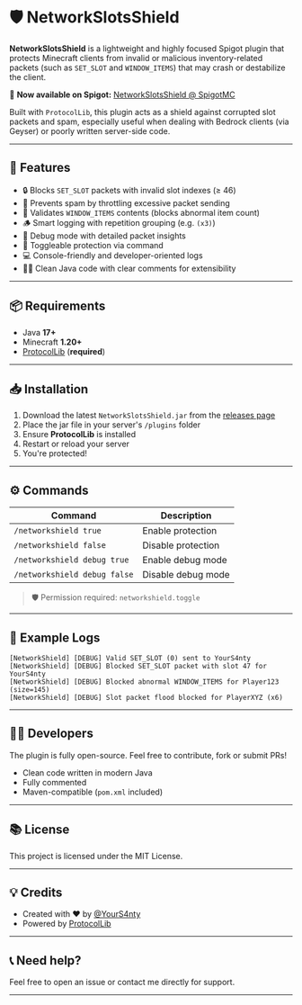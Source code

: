 # 🛡️ NetworkSlotsShield

**NetworkSlotsShield** is a lightweight and highly focused Spigot plugin that protects Minecraft clients from invalid or malicious inventory-related packets (such as `SET_SLOT` and `WINDOW_ITEMS`) that may crash or destabilize the client.

🔗 **Now available on Spigot:** [NetworkSlotsShield @ SpigotMC](https://www.spigotmc.org/resources/networkslotsshield.126797/)

Built with `ProtocolLib`, this plugin acts as a shield against corrupted slot packets and spam, especially useful when dealing with Bedrock clients (via Geyser) or poorly written server-side code.

---

## 🚀 Features

- 🔒 Blocks `SET_SLOT` packets with invalid slot indexes (≥ 46)
- 🧹 Prevents spam by throttling excessive packet sending
- 🧬 Validates `WINDOW_ITEMS` contents (blocks abnormal item count)
- 🪵 Smart logging with repetition grouping (e.g. `(x3)`)
- 🧪 Debug mode with detailed packet insights
- 💬 Toggleable protection via command
- 💻 Console-friendly and developer-oriented logs
- 👨‍💻 Clean Java code with clear comments for extensibility

---

## 📦 Requirements

- Java **17+**
- Minecraft **1.20+**
- [ProtocolLib](https://www.spigotmc.org/resources/protocollib.1997/) (**required**)

---

## 📥 Installation

1. Download the latest `NetworkSlotsShield.jar` from the [releases page](https://github.com/YourUsername/NetworkSlotsShield/releases)
2. Place the jar file in your server's `/plugins` folder
3. Ensure **ProtocolLib** is installed
4. Restart or reload your server
5. You're protected!

---

## ⚙️ Commands

| Command | Description |
|--------|-------------|
| `/networkshield true` | Enable protection |
| `/networkshield false` | Disable protection |
| `/networkshield debug true` | Enable debug mode |
| `/networkshield debug false` | Disable debug mode |

> 🛡️ Permission required: `networkshield.toggle`

---

## 📄 Example Logs

```text
[NetworkShield] [DEBUG] Valid SET_SLOT (0) sent to YourS4nty
[NetworkShield] [DEBUG] Blocked SET_SLOT packet with slot 47 for YourS4nty
[NetworkShield] [DEBUG] Blocked abnormal WINDOW_ITEMS for Player123 (size=145)
[NetworkShield] [DEBUG] Slot packet flood blocked for PlayerXYZ (x6)
````

---

## 👨‍💻 Developers

The plugin is fully open-source. Feel free to contribute, fork or submit PRs!

* Clean code written in modern Java
* Fully commented
* Maven-compatible (`pom.xml` included)

---

## 📚 License

This project is licensed under the MIT License.

---

## 💡 Credits

* Created with ❤️ by [@YourS4nty](https://github.com/YourS4nty)
* Powered by [ProtocolLib](https://github.com/dmulloy2/ProtocolLib)

---

## 📞 Need help?

Feel free to open an issue or contact me directly for support.

---
